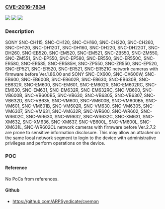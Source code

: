 ### [CVE-2016-7834](https://cve.mitre.org/cgi-bin/cvename.cgi?name=CVE-2016-7834)
![](https://img.shields.io/static/v1?label=Product&message=n%2Fa&color=blue)
![](https://img.shields.io/static/v1?label=Version&message=n%2Fa&color=blue)
![](https://img.shields.io/static/v1?label=Vulnerability&message=n%2Fa&color=brighgreen)

### Description

SONY SNC-CH115, SNC-CH120, SNC-CH160, SNC-CH220, SNC-CH260, SNC-DH120, SNC-DH120T, SNC-DH160, SNC-DH220, SNC-DH220T, SNC-DH260, SNC-EB520, SNC-EM520, SNC-EM521, SNC-ZB550, SNC-ZM550, SNC-ZM551, SNC-EP550, SNC-EP580, SNC-ER550, SNC-ER550C, SNC-ER580, SNC-ER585, SNC-ER585H, SNC-ZP550, SNC-ZR550, SNC-EP520, SNC-EP521, SNC-ER520, SNC-ER521, SNC-ER521C network cameras with firmware before Ver.1.86.00 and SONY SNC-CX600, SNC-CX600W, SNC-EB600, SNC-EB600B, SNC-EB602R, SNC-EB630, SNC-EB630B, SNC-EB632R, SNC-EM600, SNC-EM601, SNC-EM602R, SNC-EM602RC, SNC-EM630, SNC-EM631, SNC-EM632R, SNC-EM632RC, SNC-VB600, SNC-VB600B, SNC-VB600B5, SNC-VB630, SNC-VB6305, SNC-VB6307, SNC-VB632D, SNC-VB635, SNC-VM600, SNC-VM600B, SNC-VM600B5, SNC-VM601, SNC-VM601B, SNC-VM602R, SNC-VM630, SNC-VM6305, SNC-VM6307, SNC-VM631, SNC-VM632R, SNC-WR600, SNC-WR602, SNC-WR602C, SNC-WR630, SNC-WR632, SNC-WR632C, SNC-XM631, SNC-XM632, SNC-XM636, SNC-XM637, SNC-VB600L, SNC-VM600L, SNC-XM631L, SNC-WR602CL network cameras with firmware before Ver.2.7.2 are prone to sensitive information disclosure. This may allow an attacker on the same local network segment to login to the device with administrative privileges and perform operations on the device.

### POC

#### Reference
No PoCs from references.

#### Github
- https://github.com/ARPSyndicate/cvemon

